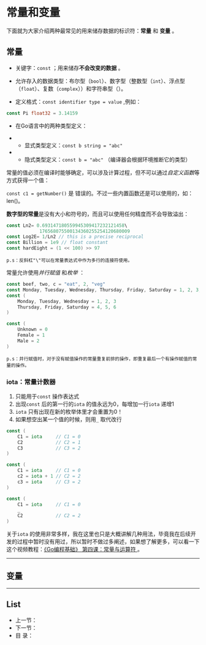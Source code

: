 # 常量和变量

下面就为大家介绍两种最常见的用来储存数据的标识符：**常量** 和 **变量** 。

## 常量

- 关键字：`const` ；用来储存**不会改变的数据** 。


- 允许存入的数据类型：布尔型（`bool`）、数字型（整数型（`int`）、浮点型（`float`）、复数（`complex`））和字符串型（）。
- 定义格式：`const identifier type = value` ,例如：

```go
const Pi float32 = 3.14159
```

- 在Go语言中的两种类型定义：


- - 显式类型定义：`const b string = "abc"` 
- - 隐式类型定义：`const b = "abc"` （编译器会根据环境推断它的类型）



常量的值必须在编译时能够确定，可以涉及计算过程，但不可以通过*自定义函数*等方式获得一个值：

`const c1 = getNumber()` 是 错误的。不过一些内置函数还是可以使用的，如：len()。

**数字型的常量**是没有大小和符号的，而且可以使用任何精度而不会导致溢出：

```go
const Ln2= 0.693147180559945309417232121458\
			176568075500134360255254120680009
const Log2E= 1/Ln2 // this is a precise reciprocal
const Billion = 1e9 // float constant
const hardEight = (1 << 100) >> 97
```

```
p.s：反斜杠"\"可以在常量表达式中作为多行的连接符使用。
```

常量允许使用*并行赋值* 和*枚举* ：

```go
const beef, two, c = "eat", 2, "veg"
const Monday, Tuesday, Wednesday, Thursday, Friday, Saturday = 1, 2, 3, 4, 5, 6
const (
	Monday, Tuesday, Wednesday = 1, 2, 3
	Thursday, Friday, Saturday = 4, 5, 6
)

const (
	Unknown = 0
	Female = 1
	Male = 2
)
```

```
p.s：并行赋值时，对于没有赋值操作的常量重复前排的操作，即重复最后一个有操作赋值的常量的操作。
```



### iota：常量计数器

1. 只能用于`const` 操作表达式
2. 出现`const` 后的第一行的`iota` 的值永远为0，每增加一行`iota` 递增1
3. `iota` 只有出现在新的枚举体里才会重置为0！
4. 如果想空出某一个值的时候，则用`_` 取代改行

```go
const (
	C1 = iota     // C1 = 0
  	C2            // C2 = 1
  	C3            // C3 = 2
)

const (
	C1 = iota     // C1 = 0
  	c2 = iota + 1 // C2 = 2
  	c3 = iota     // C3 = 2
)

const (
	C1 = iota     // C1 = 0
  	_
  	C2            // C2 = 2
)
```

关于`iota` 的使用非常多样，我在这里也只是大概讲解几种用法，毕竟我在后续开发的过程中暂时没有用过，所以暂时不做过多阐述，如果想了解更多，可以看一下这个视频教程：[《Go编程基础》 第四课：常量与运算符 ](https://github.com/Unknwon/go-fundamental-programming) 。



----

## 变量



----

## List

- 上一节：
- 下一节：
- 目    录：

